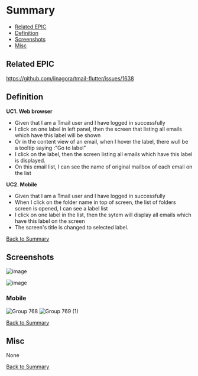 # Summary

* [Related EPIC](#related-epic)
* [Definition](#definition)
* [Screenshots](#screenshots)
* [Misc](#misc)

## Related EPIC

https://github.com/linagora/tmail-flutter/issues/1638

## Definition
**UC1. Web browser**
- Given that I am a Tmail user and I have logged in successfully
- I  click on one label in left panel, then the screen that listing all emails which have this label will be shown
- Or in the content view of an email, when I hover the label, there wull be a tooltip saying :"Go to label"
- I click on the label, then the screen listing all emails which have this label is displayed.
- On this email list, I can see the name of original mailbox of each email on the list 

**UC2. Mobile**

- Given that I am a Tmail user and I have logged in successfully
- When I click on the folder name in top of screen, the list of folders screen is opened, I can see a label list
- I click on one label in the list, then the sytem will display all emails which have this label on the screen
- The screen's title is changed to selected label. 


[Back to Summary](#summary)

## Screenshots

![image](https://user-images.githubusercontent.com/68209176/228921162-5033893b-60fa-4ee0-bc8f-d0503b46617f.png)


![image](https://user-images.githubusercontent.com/68209176/228170226-dafddf6c-21bd-4ff5-a2fc-055d93de8fb0.png)

### Mobile 


![Group 768](https://user-images.githubusercontent.com/68209176/231079344-c8329179-6b56-49df-9dce-3bd2b646b70f.png) ![Group 769 (1)](https://user-images.githubusercontent.com/68209176/231079508-ef71c541-ed12-4b74-8bb9-8ca0f2cefdee.png)



[Back to Summary](#summary)

## Misc

None

[Back to Summary](#summary)

